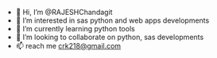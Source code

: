 - 👋 Hi, I’m @RAJESHChandagit
- 👀 I’m interested in sas python and web apps developments 
- 🌱 I’m currently learning python tools 
- 💞️ I’m looking to collaborate on python, sas developments 
- 📫  reach me crk218@gmail.com

<!---
RAJESHChandagit/RAJESHChandagit is a ✨ special ✨ repository because its `README.md` (this file) appears on your GitHub profile.
You can click the Preview link to take a look at your changes.
--->
